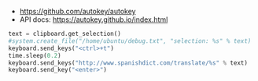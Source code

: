 * https://github.com/autokey/autokey
* API docs: https://autokey.github.io/index.html

```python
text = clipboard.get_selection()
#system.create_file("/home/ubuntu/debug.txt", "selection: %s" % text)
keyboard.send_keys("<ctrl>+t")
time.sleep(0.2)
keyboard.send_keys("http://www.spanishdict.com/translate/%s" % text)
keyboard.send_key("<enter>")
```
